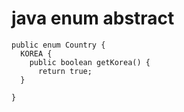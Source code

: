java enum abstract
===

```
public enum Country {
  KOREA {
    public boolean getKorea() {
      return true;
  }

}

```